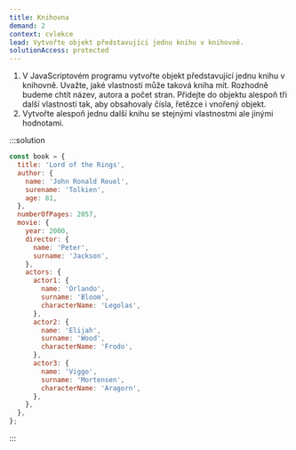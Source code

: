 ```yaml
---
title: Knihovna
demand: 2
context: cvlekce
lead: Vytvořte objekt představující jednu knihu v knihovně.
solutionAccess: protected
---
```


1. V JavaScriptovém programu vytvořte objekt představující jednu knihu v knihovně. Uvažte, jaké vlastnosti může taková kniha mít. Rozhodně budeme chtít název, autora a počet stran. Přidejte do objektu alespoň tři další vlastnosti tak, aby obsahovaly čísla, řetězce i vnořený objekt.
1. Vytvořte alespoň jednu další knihu se stejnými vlastnostmi ale jinými hodnotami.

:::solution

```js
const book = {
  title: 'Lord of the Rings',
  author: {
    name: 'John Ronald Reuel',
    surename: 'Tolkien',
    age: 81,
  },
  numberOfPages: 2057,
  movie: {
    year: 2000,
    director: {
      name: 'Peter',
      surname: 'Jackson',
    },
    actors: {
      actor1: {
        name: 'Orlando',
        surname: 'Bloom',
        characterName: 'Legolas',
      },
      actor2: {
        name: 'Elijah',
        surname: 'Wood',
        characterName: 'Frodo',
      },
      actor3: {
        name: 'Viggo',
        surname: 'Mortensen',
        characterName: 'Aragorn',
      },
    },
  },
};
```

:::
